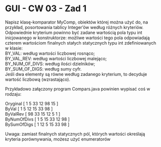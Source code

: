 # GUI - CW 03 - Zad 1

Napisz klasę-komparator MyComp, obiektów której można użyć do, na przykład, posortowania tablicy Integer’ów według różnych kryteriów. Odpowiednie kryterium powinno być zadane wartością pola typu int inicjowanego w konstruktorze: możliwe wartości tego pola odpowiadają czterem wartościom finalnych stałych statycznych typu int zdefiniowanych w klasie: <br />
BY_VAL: według wartości liczbowej rosnąco; <br />
BY_VAL_REV: według wartości liczbowej malejąco; <br />
BY_NUM_OF_DIVS: według ilości dzielników; <br />
BY_SUM_OF_DIGS: według sumy cyfr. <br />
Jeśli dwa elementy są równe według zadanego kryterium, to decyduje wartość liczbową (wzrastająco).

Przykładowo załączony program Compars.java powinien wypisać coś w rodzaju:

Oryginal [ 1 5 33 12 98 15 ] <br />
ByVal [ 1 5 12 15 33 98 ] <br />
ByValRev [ 98 33 15 12 5 1 ] <br />
ByNumOfDivs [ 1 5 15 33 12 98 ] <br />
BySumOfDigs [ 1 12 5 15 33 98 ] <br />

Uwaga: zamiast finalnych statycznych pól, których wartości określają kryteria porównywania, możesz użyć enumeratorów